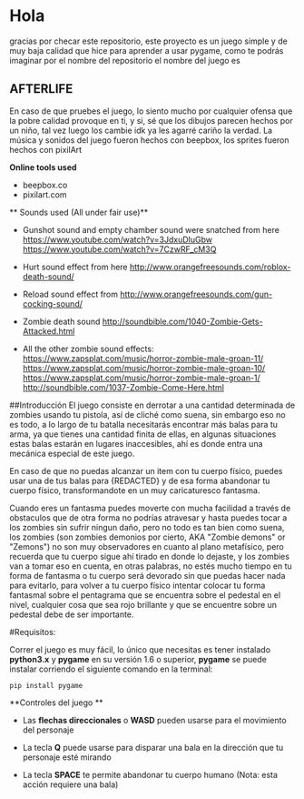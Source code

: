 # Hola
gracias por checar este repositorio, este proyecto es un juego simple y de muy baja calidad que hice para aprender a usar pygame, como te podrás imaginar por el nombre del repositorio el nombre del juego es 

## AFTERLIFE

En caso de que pruebes el juego, lo siento mucho por cualquier ofensa que la pobre calidad provoque en ti, y si, sé que los dibujos parecen hechos por un niño, tal vez luego los cambie idk ya les agarré cariño la verdad. La música y sonidos del juego fueron hechos con beepbox, los sprites fueron hechos con pixilArt

**Online tools used**

* beepbox.co
* pixilart.com

** Sounds used (All under fair use)** 

* Gunshot sound and empty chamber sound were snatched from here
https://www.youtube.com/watch?v=3JdxuDIuGbw
https://www.youtube.com/watch?v=7CzwRF_cM3Q

* Hurt sound effect from here
http://www.orangefreesounds.com/roblox-death-sound/

* Reload sound effect from
http://www.orangefreesounds.com/gun-cocking-sound/

* Zombie death sound
http://soundbible.com/1040-Zombie-Gets-Attacked.html

* All the other zombie sound effects:
https://www.zapsplat.com/music/horror-zombie-male-groan-11/
https://www.zapsplat.com/music/horror-zombie-male-groan-10/
https://www.zapsplat.com/music/horror-zombie-male-groan-1/
http://soundbible.com/1037-Zombie-Come-Here.html

##Introducción 
El juego consiste en derrotar a una cantidad determinada de zombies usando tu pistola, así de cliché como suena, sin embargo eso no es todo, a lo largo de tu batalla necesitarás encontrar más balas para tu arma, ya que tienes una cantidad finita de ellas, en algunas situaciones estas balas estarán en lugares inaccesibles, ahí es donde entra una mecánica especial de este juego.

En caso de que no puedas alcanzar un item con tu cuerpo físico, puedes usar una de tus balas para {REDACTED} y de esa forma abandonar tu cuerpo físico, transformandote en un muy caricaturesco fantasma.

Cuando eres un fantasma puedes moverte con mucha facilidad a través de obstaculos que de otra forma no podrías atravesar y hasta puedes tocar a los zombies sin sufrir ningun daño, pero no todo es tan bien como suena, los zombies (son zombies demonios por cierto, AKA "Zombie demons" or "Zemons") no son muy observadores en cuanto al plano metafísico, pero recuerda que tu cuerpo sigue ahí tirado en donde lo dejaste, y los zombies van a tomar eso en cuenta, en otras palabras, no estés mucho tiempo en tu forma de fantasma o tu cuerpo será devorado sin que puedas hacer nada para evitarlo, para volver a tu cuerpo físico intentar colocar tu forma fantasmal sobre el pentagrama que se encuentra sobre el pedestal en el nivel, cualquier cosa que sea rojo brillante y que se encuentre sobre un pedestal debe de ser importante.

#Requisitos:

Correr el juego es muy fácil, lo único que necesitas es tener instalado **python3.x** y **pygame** en su versión 1.6 o superior, **pygame** se puede instalar corriendo el siguiente comando en la terminal:
	
	pip install pygame



**Controles del juego **

	
* Las **flechas direccionales** o **WASD** pueden usarse para el movimiento del personaje

* La tecla **Q** puede usarse para disparar una bala en la dirección que tu personaje esté mirando 

* La tecla **SPACE** te permite abandonar tu cuerpo humano (Nota: esta acción requiere una bala)



